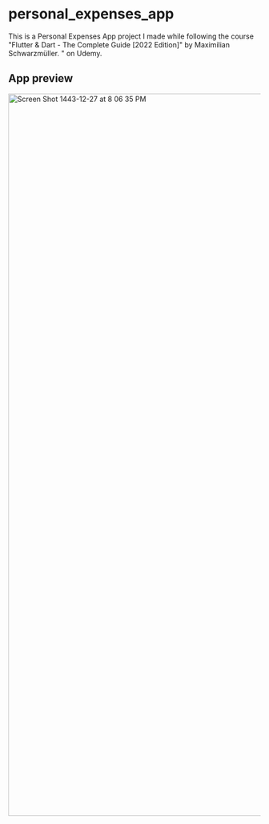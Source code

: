 # personal_expenses_app

This is a Personal Expenses App project I made while following the course 
"Flutter & Dart - The Complete Guide [2022 Edition]" by Maximilian Schwarzmüller. " on Udemy.

## App preview
<img width="1439" alt="Screen Shot 1443-12-27 at 8 06 35 PM" src="https://user-images.githubusercontent.com/44159263/181300940-41c20d08-c56f-4707-a860-a87ee1908284.png">
